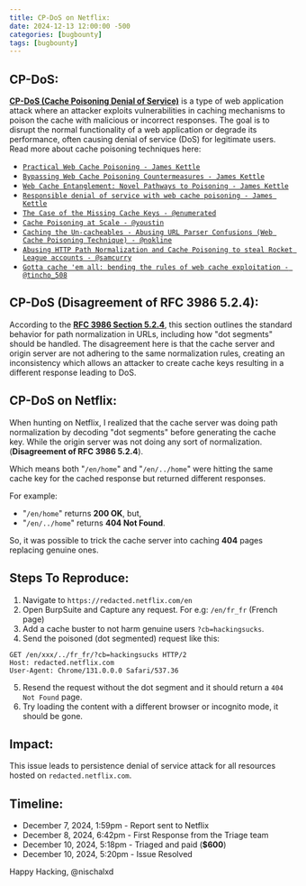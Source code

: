 ```yaml
---
title: CP-DoS on Netflix:
date: 2024-12-13 12:00:00 -500
categories: [bugbounty]
tags: [bugbounty]
---
```


## CP-DoS: 
[**CP-DoS (Cache Poisoning Denial of Service)**](https://cpdos.org/) is a type of web application attack where an attacker exploits vulnerabilities in caching mechanisms to poison the cache with malicious or incorrect responses. The goal is to disrupt the normal functionality of a web application or degrade its performance, often causing denial of service (DoS) for legitimate users. Read more about cache poisoning techniques here:
- [`Practical Web Cache Poisoning - James Kettle`](https://portswigger.net/research/practical-web-cache-poisoning) 
- [`Bypassing Web Cache Poisoning Countermeasures - James Kettle`](https://portswigger.net/research/bypassing-web-cache-poisoning-countermeasures) 
- [`Web Cache Entanglement: Novel Pathways to Poisoning - James Kettle`](https://portswigger.net/research/web-cache-entanglement) 
- [`Responsible denial of service with web cache poisoning - James Kettle`](https://portswigger.net/research/responsible-denial-of-service-with-web-cache-poisoning) 
- [`The Case of the Missing Cache Keys - @enumerated`](https://enumerated.wordpress.com/2020/08/05/the-case-of-the-missing-cache-keys/) 
- [`Cache Poisoning at Scale - @youstin`](https://youst.in/posts/cache-poisoning-at-scale/) 
- [`Caching the Un-cacheables - Abusing URL Parser Confusions (Web Cache Poisoning Technique) - @nokline`](https://nokline.github.io/bugbounty/2022/09/02/Glassdoor-Cache-Poisoning.html) 
- [`Abusing HTTP Path Normalization and Cache Poisoning to steal Rocket League accounts - @samcurry`](https://samcurry.net/abusing-http-path-normalization-and-cache-poisoning-to-steal-rocket-league-accounts) 
- [`Gotta cache 'em all: bending the rules of web cache exploitation - @tincho_508`](https://portswigger.net/research/gotta-cache-em-all) 

## CP-DoS (Disagreement of RFC 3986 5.2.4): 
According to the [**RFC 3986 Section 5.2.4**](https://datatracker.ietf.org/doc/html/rfc3986), this section outlines the standard behavior for path normalization in URLs, including how "dot segments" should be handled. The disagreement here is that the cache server and origin server are not adhering to the same normalization rules, creating an inconsistency which allows an attacker to create cache keys resulting in a different response leading to DoS.

## CP-DoS on Netflix: 
When hunting on Netflix, I realized that the cache server was doing path normalization by decoding "dot segments" before generating the cache key. While the origin server was not doing any sort of normalization. (**Disagreement of RFC 3986 5.2.4**).

Which means both "`/en/home`" and "`/en/../home`" were hitting the same cache key for the cached response but returned different responses.

For example:
- "`/en/home`" returns **200 OK**,
but,
- "`/en/../home`" returns **404 Not Found**.

So, it was possible to trick the cache server into caching **404** pages replacing genuine ones.

## Steps To Reproduce:
1. Navigate to `https://redacted.netflix.com/en`
2. Open BurpSuite and Capture any request. For e.g: `/en/fr_fr` (French page)
3. Add a cache buster to not harm genuine users `?cb=hackingsucks`. 
4. Send the poisoned (dot segmented) request like this:
```
GET /en/xxx/../fr_fr/?cb=hackingsucks HTTP/2
Host: redacted.netflix.com
User-Agent: Chrome/131.0.0.0 Safari/537.36

```
5. Resend the request without the dot segment and it should return a `404 Not Found` page.
6. Try loading the content with a different browser or incognito mode, it should be gone.

## Impact: 
This issue leads to persistence denial of service attack for all resources hosted on `redacted.netflix.com`.

## Timeline:
- December 7, 2024, 1:59pm - Report sent to Netflix
- December 8, 2024, 6:42pm - First Response from the Triage team
- December 10, 2024, 5:18pm - Triaged and paid (**$600**) 
- December 10, 2024, 5:20pm - Issue Resolved

Happy Hacking,
@nischalxd
